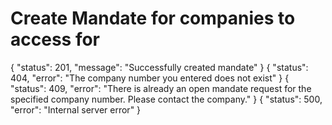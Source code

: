 # Create Mandate for companies to access for

<!-- Use the <api-endpoint> tag to generate the documentation for a specific endpoint and method. -->

<api-endpoint openapi-path="./../openapi.yaml" endpoint="/api/v1/mandate/request/apply" method="post">
    <response type="201">
        <sample>
            {
              "status": 201,
              "message": "Successfully created mandate"
            }
        </sample>
    </response>
<response type="404">
    <sample>
        {
          "status": 404,
          "error": "The company number you entered does not exist"
        }
    </sample>
</response>
<response type="409">
    <sample>
        {
          "status": 409,
          "error": "There is already an open mandate request for the specified company number. Please contact the company."
        }
    </sample>
</response>
<response type="500">
    <sample>
        {
          "status": 500,
          "error": "Internal server error"
        }
    </sample>
</response>
</api-endpoint>
